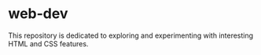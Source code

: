 # web-dev

This repository is dedicated to exploring and experimenting with interesting HTML and CSS features. 
